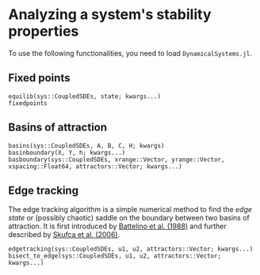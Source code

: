 # Analyzing a system's stability properties

To use the following functionalities, you need to load `DynamicalSystems.jl`.

## Fixed points
```@docs
equilib(sys::CoupledSDEs, state; kwargs...)
fixedpoints
```

## Basins of attraction
```@docs
basins(sys::CoupledSDEs, A, B, C, H; kwargs)
basinboundary(X, Y, h; kwargs...)
basboundary(sys::CoupledSDEs, xrange::Vector, yrange::Vector, xspacing::Float64, attractors::Vector; kwargs...)
```

## Edge tracking
The edge tracking algorithm is a simple numerical method to find the *edge state* or
(possibly chaotic) saddle on the boundary between two basins of attraction. It is first
introduced by [Battelino et al. (1988)](https://doi.org/10.1016/0167-2789(88)90057-7) and further described by [Skufca et al. (2006)](https://doi.org/10.1103/PhysRevLett.96.174101).

```@docs
edgetracking(sys::CoupledSDEs, u1, u2, attractors::Vector; kwargs...)
bisect_to_edge(sys::CoupledSDEs, u1, u2, attractors::Vector; kwargs...)
```